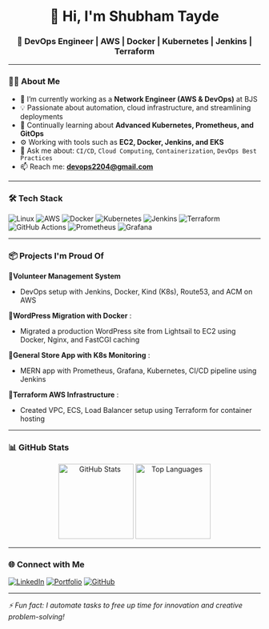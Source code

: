 <h1 align="center">👋 Hi, I'm Shubham Tayde</h1>
<h3 align="center">🚀 DevOps Engineer | AWS | Docker | Kubernetes | Jenkins | Terraform</h3>

---

### 👨‍💻 About Me
- 🔭 I’m currently working as a **Network Engineer (AWS & DevOps)** at BJS
- 💡 Passionate about automation, cloud infrastructure, and streamlining deployments
- 🌱 Continually learning about **Advanced Kubernetes, Prometheus, and GitOps**
- ⚙️ Working with tools such as **EC2, Docker, Jenkins, and EKS**
- 💬 Ask me about: `CI/CD`, `Cloud Computing`, `Containerization`, `DevOps Best Practices`
- 📫 Reach me: **devops2204@gmail.com**

---

### 🛠️ Tech Stack

![Linux](https://img.shields.io/badge/Linux-FCC624?style=flat&logo=linux&logoColor=black)
![AWS](https://img.shields.io/badge/AWS-FF9900?style=flat&logo=amazonaws&logoColor=white)
![Docker](https://img.shields.io/badge/Docker-2496ED?style=flat&logo=docker&logoColor=white)
![Kubernetes](https://img.shields.io/badge/Kubernetes-326CE5?style=flat&logo=kubernetes&logoColor=white)
![Jenkins](https://img.shields.io/badge/Jenkins-D24939?style=flat&logo=jenkins&logoColor=white)
![Terraform](https://img.shields.io/badge/Terraform-623CE4?style=flat&logo=terraform&logoColor=white)
![GitHub Actions](https://img.shields.io/badge/GitHub_Actions-2088FF?style=flat&logo=github-actions&logoColor=white)
![Prometheus](https://img.shields.io/badge/Prometheus-E6522C?style=flat&logo=prometheus&logoColor=white)
![Grafana](https://img.shields.io/badge/Grafana-F46800?style=flat&logo=grafana&logoColor=white)

---

### 📦 Projects I'm Proud Of

🔹**Volunteer Management System** 
- DevOps setup with Jenkins, Docker, Kind (K8s), Route53, and ACM on AWS

🔹**WordPress Migration with Docker** :
- Migrated a production WordPress site from Lightsail to EC2 using Docker, Nginx, and FastCGI caching

🔹**General Store App with K8s Monitoring** :
- MERN app with Prometheus, Grafana, Kubernetes, CI/CD pipeline using Jenkins

🔹**Terraform AWS Infrastructure** :
- Created VPC, ECS, Load Balancer setup using Terraform for container hosting

---

### 📊 GitHub Stats

<p align="center">
  <img src="https://github-readme-stats.vercel.app/api?username=your-username&show_icons=true&theme=radical" alt="GitHub Stats" height="150">
  <img src="https://github-readme-stats.vercel.app/api/top-langs/?username=your-username&layout=compact&theme=radical" alt="Top Languages" height="150">
</p>

---

### 🌐 Connect with Me

[![LinkedIn](https://img.shields.io/badge/LinkedIn-0077B5?style=flat&logo=linkedin&logoColor=white)](https://www.linkedin.com/in/shubham-tayde2204/)
[![Portfolio](https://img.shields.io/badge/Portfolio-000000?style=flat&logo=github&logoColor=white)](https://your-portfolio-link.com)
[![GitHub](https://img.shields.io/badge/GitHub-100000?style=flat&logo=github&logoColor=white)](https://github.com/your-username)

---

*⚡ Fun fact: I automate tasks to free up time for innovation and creative problem-solving!*

